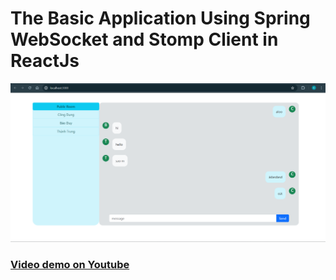 # The Basic Application Using Spring WebSocket and Stomp Client in ReactJs


![Image](demo.png)

### [Video demo on Youtube](https://youtu.be/F-9PrR7UJ8I?si=CXNguYKmPUX2NcD0)
 
